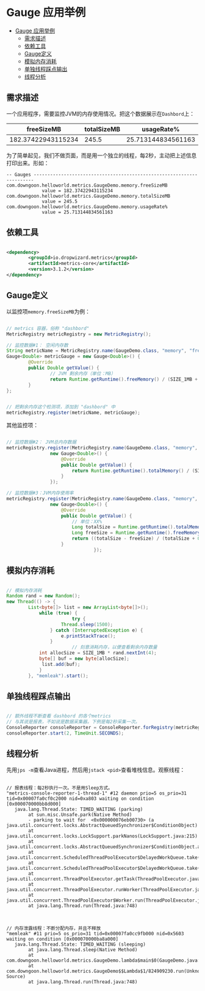 # Gauge 应用举例

<!-- MDTOC maxdepth:6 firsth1:1 numbering:0 flatten:0 bullets:1 updateOnSave:1 -->

- [Gauge 应用举例](#gauge-应用举例)   
   - [需求描述](#需求描述)   
   - [依赖工具](#依赖工具)   
   - [Gauge定义](#gauge定义)   
   - [模拟内存消耗](#模拟内存消耗)   
   - [单独线程踩点输出](#单独线程踩点输出)   
   - [线程分析](#线程分析)   

<!-- /MDTOC -->

## 需求描述

一个应用程序，需要监控JVM的内存使用情况。把这个数据展示在``Dashbord``上：

| freeSizeMB         | totalSizeMB | usageRate%         |
| ------------------ | ----------- | ------------------ |
| 182.37422943115234 | 245.5       | 25.713144834561163 |



为了简单起见，我们不做页面，而是用一个独立的线程，每2秒，主动把上述信息打印出来。形如：

``` log
-- Gauges ----------------------------------------------------------------------
com.downgoon.helloworld.metrics.GaugeDemo.memory.freeSizeMB
             value = 182.37422943115234
com.downgoon.helloworld.metrics.GaugeDemo.memory.totalSizeMB
             value = 245.5
com.downgoon.helloworld.metrics.GaugeDemo.memory.usageRate%
             value = 25.713144834561163
```





## 依赖工具



``` xml

<dependency>
		<groupId>io.dropwizard.metrics</groupId>
		<artifactId>metrics-core</artifactId>
		<version>3.1.2</version>
</dependency>

```



## Gauge定义



以监控项``memory.freeSizeMB``为例：



``` java

// metrics 容器，俗称 "dashbord"
MetricRegistry metricRegistry = new MetricRegistry();

// 监控数据#1： 空闲内存数
String metricName = MetricRegistry.name(GaugeDemo.class, "memory", "freeSizeMB");
Gauge<Double> metricGauge = new Gauge<Double>() {
		@Override
		public Double getValue() {
				// JVM 剩余内存（单位：MB）
				return Runtime.getRuntime().freeMemory() / (SIZE_1MB + 0.0);
		}
};


// 把剩余内存这个检测项，添加到 "dashbord" 中
metricRegistry.register(metricName, metricGauge);
```



其他监控项：



``` java

// 监控数据#2： JVM总内存数据
metricRegistry.register(MetricRegistry.name(GaugeDemo.class, "memory", "totalSizeMB"),
                new Gauge<Double>() {
                    @Override
                    public Double getValue() {
                        return Runtime.getRuntime().totalMemory() / (SIZE_1MB + 0.0);
                    }
                });

// 监控数据#3：JVM内存使用率
metricRegistry.register(MetricRegistry.name(GaugeDemo.class, "memory", "usageRate%"),
                new Gauge<Double>() {
                    @Override
                    public Double getValue() {
                        // 单位：XX%
                        Long totalSize = Runtime.getRuntime().totalMemory();
                        Long freeSize = Runtime.getRuntime().freeMemory();
                        return ((totalSize - freeSize) / (totalSize + 0.0)) * 100;
                    }
								});
```



## 模拟内存消耗



``` java

// 模拟内存消耗
Random rand = new Random();
new Thread(() -> {
		List<byte[]> list = new ArrayList<byte[]>();
			while (true) {
						try {
                    Thread.sleep(1500);
                } catch (InterruptedException e) {
                    e.printStackTrace();
                }
						// 刻意消耗内存，以便查看剩余内存数量
            int allocSize = SIZE_1MB * rand.nextInt(4);
            byte[] buf = new byte[allocSize];
             list.add(buf);
            }
		}, "memleak").start();
```



## 单独线程踩点输出



``` java

// 额外线程不断查看 dashbord 的各个metrics
// 与其说是报表，不如说是数据采集器。下例是每2秒采集一次。
ConsoleReporter consoleReporter = ConsoleReporter.forRegistry(metricRegistry).build();
consoleReporter.start(2, TimeUnit.SECONDS);

```



## 线程分析

先用``jps -m``查看Java进程，然后用``jstack <pid>``查看堆栈信息。观察线程：



``` jstack

// 报表线程：每2秒执行一次。不是用Sleep方式。
"metrics-console-reporter-1-thread-1" #12 daemon prio=5 os_prio=31 tid=0x00007fa0cf0c2000 nid=0xa803 waiting on condition [0x000070000bb8d000]
   java.lang.Thread.State: TIMED_WAITING (parking)
        at sun.misc.Unsafe.park(Native Method)
        - parking to wait for  <0x000000076eb00730> (a java.util.concurrent.locks.AbstractQueuedSynchronizer$ConditionObject)
        at java.util.concurrent.locks.LockSupport.parkNanos(LockSupport.java:215)
        at java.util.concurrent.locks.AbstractQueuedSynchronizer$ConditionObject.awaitNanos(AbstractQueuedSynchronizer.java:2078)
        at java.util.concurrent.ScheduledThreadPoolExecutor$DelayedWorkQueue.take(ScheduledThreadPoolExecutor.java:1093)
        at java.util.concurrent.ScheduledThreadPoolExecutor$DelayedWorkQueue.take(ScheduledThreadPoolExecutor.java:809)
        at java.util.concurrent.ThreadPoolExecutor.getTask(ThreadPoolExecutor.java:1074)
        at java.util.concurrent.ThreadPoolExecutor.runWorker(ThreadPoolExecutor.java:1134)
        at java.util.concurrent.ThreadPoolExecutor$Worker.run(ThreadPoolExecutor.java:624)
        at java.lang.Thread.run(Thread.java:748)



// 内存泄露线程：不断分配内存，并且不释放
"memleak" #11 prio=5 os_prio=31 tid=0x00007fa0cc9fb000 nid=0x5603 waiting on condition [0x000070000ba8a000]
   java.lang.Thread.State: TIMED_WAITING (sleeping)
        at java.lang.Thread.sleep(Native Method)
        at com.downgoon.helloworld.metrics.GaugeDemo.lambda$main$0(GaugeDemo.java:41)
        at com.downgoon.helloworld.metrics.GaugeDemo$$Lambda$1/824909230.run(Unknown Source)
        at java.lang.Thread.run(Thread.java:748)
```

